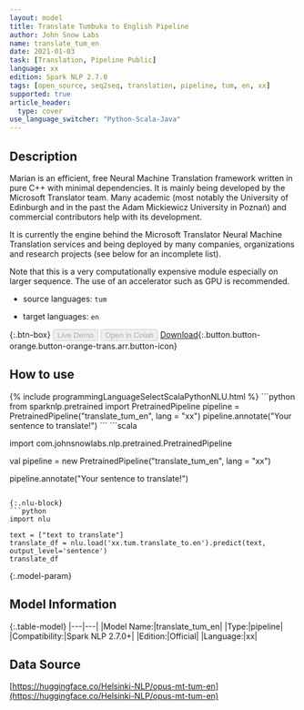 ```yaml
---
layout: model
title: Translate Tumbuka to English Pipeline
author: John Snow Labs
name: translate_tum_en
date: 2021-01-03
task: [Translation, Pipeline Public]
language: xx
edition: Spark NLP 2.7.0
tags: [open_source, seq2seq, translation, pipeline, tum, en, xx]
supported: true
article_header:
  type: cover
use_language_switcher: "Python-Scala-Java"
---
```


## Description

Marian is an efficient, free Neural Machine Translation framework written in pure C++ with minimal dependencies. It is mainly being developed by the Microsoft Translator team. Many academic (most notably the University of Edinburgh and in the past the Adam Mickiewicz University in Poznań) and commercial contributors help with its development.

It is currently the engine behind the Microsoft Translator Neural Machine Translation services and being deployed by many companies, organizations and research projects (see below for an incomplete list).

Note that this is a very computationally expensive module especially on larger sequence. The use of an accelerator such as GPU is recommended.

- source languages: `tum`

- target languages: `en`

{:.btn-box}
<button class="button button-orange" disabled>Live Demo</button>
<button class="button button-orange" disabled>Open in Colab</button>
[Download](https://s3.amazonaws.com/auxdata.johnsnowlabs.com/public/models/translate_tum_en_xx_2.7.0_2.4_1609690520108.zip){:.button.button-orange.button-orange-trans.arr.button-icon}

## How to use



<div class="tabs-box" markdown="1">
{% include programmingLanguageSelectScalaPythonNLU.html %}
```python
from sparknlp.pretrained import PretrainedPipeline 
pipeline = PretrainedPipeline("translate_tum_en", lang = "xx") 
pipeline.annotate("Your sentence to translate!")
```
```scala

import com.johnsnowlabs.nlp.pretrained.PretrainedPipeline

val pipeline = new PretrainedPipeline("translate_tum_en", lang = "xx")

pipeline.annotate("Your sentence to translate!")
```

{:.nlu-block}
```python
import nlu

text = ["text to translate"]
translate_df = nlu.load('xx.tum.translate_to.en').predict(text, output_level='sentence')
translate_df
```

</div>

{:.model-param}
## Model Information

{:.table-model}
|---|---|
|Model Name:|translate_tum_en|
|Type:|pipeline|
|Compatibility:|Spark NLP 2.7.0+|
|Edition:|Official|
|Language:|xx|

## Data Source

[https://huggingface.co/Helsinki-NLP/opus-mt-tum-en](https://huggingface.co/Helsinki-NLP/opus-mt-tum-en)